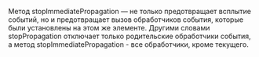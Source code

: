 Метод stopImmediatePropagation — не только предотвращает всплытие событий, но и предотвращает вызов обработчиков события, которые были установлены на этом же элементе. Другими словами stopPropagation отключает только родительские обработчики события, а метод stopImmediatePropagation - все обработчики, кроме текущего.